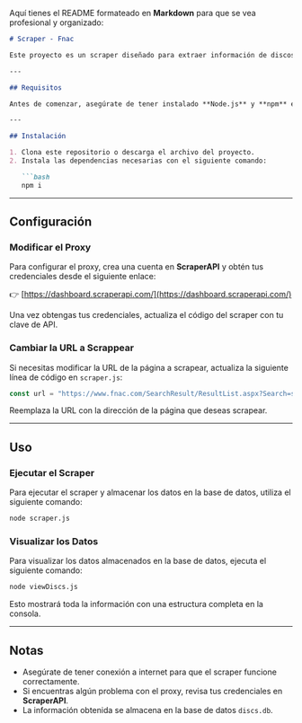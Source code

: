Aquí tienes el README formateado en **Markdown** para que se vea profesional y organizado:

```markdown
# Scraper - Fnac

Este proyecto es un scraper diseñado para extraer información de discos desde la página de Fnac y guardar los datos en una base de datos SQLite. Además, permite visualizar y gestionar los datos obtenidos de forma sencilla.

---

## Requisitos

Antes de comenzar, asegúrate de tener instalado **Node.js** y **npm** en tu sistema.

---

## Instalación

1. Clona este repositorio o descarga el archivo del proyecto.
2. Instala las dependencias necesarias con el siguiente comando:

   ```bash
   npm i
   ```

---

## Configuración

### Modificar el Proxy

Para configurar el proxy, crea una cuenta en **ScraperAPI** y obtén tus credenciales desde el siguiente enlace:

👉 [https://dashboard.scraperapi.com/](https://dashboard.scraperapi.com/)

Una vez obtengas tus credenciales, actualiza el código del scraper con tu clave de API.

### Cambiar la URL a Scrappear

Si necesitas modificar la URL de la página a scrapear, actualiza la siguiente línea de código en `scraper.js`:

```javascript
const url = "https://www.fnac.com/SearchResult/ResultList.aspx?Search=sabrina+carpenter&sft=1&sa=0";
```

Reemplaza la URL con la dirección de la página que deseas scrapear.

---

## Uso

### Ejecutar el Scraper

Para ejecutar el scraper y almacenar los datos en la base de datos, utiliza el siguiente comando:

```bash
node scraper.js
```

### Visualizar los Datos

Para visualizar los datos almacenados en la base de datos, ejecuta el siguiente comando:

```bash
node viewDiscs.js
```

Esto mostrará toda la información con una estructura completa en la consola.

---

## Notas

- Asegúrate de tener conexión a internet para que el scraper funcione correctamente.
- Si encuentras algún problema con el proxy, revisa tus credenciales en **ScraperAPI**.
- La información obtenida se almacena en la base de datos `discs.db`.

